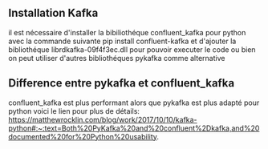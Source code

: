 ## Installation Kafka
il est nécessaire d'installer la bibiliothéque confluent_kafka pour python avec la commande suivante 
pip install confluent-kafka
et d'ajouter la bibliothéque librdkafka-09f4f3ec.dll pour pouvoir executer le code 
ou bien on peut utiliser d'autres bibliothéques pykafka comme alternative 
## Difference entre pykafka et confluent_kafka
confluent_kafka est plus performant alors que pykafka est plus adapté pour python 
voici le lien pour plus de détails:
https://matthewrocklin.com/blog/work/2017/10/10/kafka-python#:~:text=Both%20PyKafka%20and%20confluent%2Dkafka,and%20documented%20for%20Python%20usability.